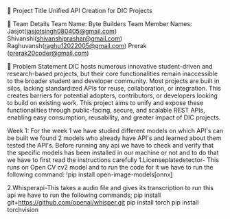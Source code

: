 🧠 Project Title
Unified API Creation for DIC Projects

👥 Team Details
Team Name: Byte Builders
Team Member Names:
Jasjot(jasjotsingh080405@gmail.com)
Shivanshi(shivanshiprashar@gmail.com)
Raghuvansh(raghu12022005@gmail.com)
Prerak (prerak20coder@gmail.com)

🧩 Problem Statement
DIC hosts numerous innovative student-driven and research-based projects, but their core functionalities remain inaccessible to the broader student and developer community. Most projects are built in silos, lacking standardized APIs for reuse, collaboration, or integration. This creates barriers for potential adopters, contributors, or developers looking to build on existing work. This project aims to unify and expose these functionalities through public-facing, secure, and scalable REST APIs, enabling easy consumption, reusability, and greater impact of DIC projects.

Week 1:
For the week 1 we have studied different models on which API's can be built we found 2 models who already have API's and learned about them tested the API's.
Before running any api we have to check and verify that the specific models has been installed in our machine or not and to do that we have to first read the instructions carefully
1.Licenseplatedetector- This runs on Open CV cv2 model and to run the code for it we have to run the following command:
!pip install open-image-models[onnx]


2.Whisperapi-This takes a audio file and gives its transcription to run this api we have to run the following commands;
pip install git+https://github.com/openai/whisper.git
pip install torch
pip install torchvision
